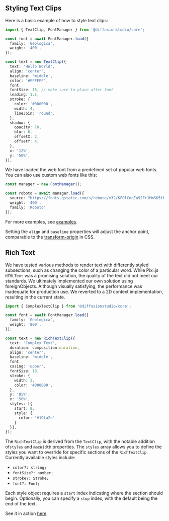 ## Styling Text Clips

Here is a basic example of how to style text clips:

```typescript
import { TextClip, FontManager } from '@diffusionstudio/core';

const font = await FontManager.load({ 
  family: 'Geologica', 
  weight: '400',
});

const text = new TextClip({
  text: 'Hello World',
  align: 'center',
  baseline: 'middle',
  color: '#FFFFFF',
  font,
  fontSize: 16, // make sure to place after font
  leading: 1.1,
  stroke: {
    color: '#000000',
    width: 4,
    lineJoin: 'round',
  },
  shadow: {
    opacity: 70,
    blur: 6,
    offsetX: 2,
    offsetY: 4,
  },
  x: '12%',
  y: '50%',
});
```

We have loaded the web font from a predefined set of popular web fonts. You can also use custom web fonts like this:

```typescript
const manager = new FontManager();

const roboto = await manager.load({
  source: "https://fonts.gstatic.com/s/roboto/v32/KFOlCnqEu92Fr1MmSU5fBBc4AMP6lQ.woff2",
  weight: '400',
  family: 'Roboto'
});
```

For more examples, see [examples](https://github.com/diffusionstudio/examples/blob/f8bde98c53320b8bcd78a541244fc95ff2b40cbd/showcase/src/compositions/font.ts).

Setting the `align` and `baseline` properties will adjust the anchor point, comparable to the [transform-origin](https://developer.mozilla.org/en-US/docs/Web/CSS/transform-origin) in CSS.

## Rich Text

We have tested various methods to render text with differently styled subsections, such as changing the color of a particular word. While Pixi.js `HTMLText` was a promising solution, the quality of the text did not meet our standards. We ultimately implemented our own solution using foreignObjects. Although visually satisfying, the performance was inadequate for production use. We reverted to a 2D context implementation, resulting in the current state.

```typescript
import { ComplexTextClip } from '@diffusionstudio/core';

const font = await FontManager.load({ 
  family: 'Geologica', 
  weight: '800',
});

const text = new RichTextClip({
  text: 'Complex Text',
  duration: composition.duration,
  align: 'center',
  baseline: 'middle',
  font,
  casing: 'upper',
  fontSize: 18,
  stroke: {
    width: 3,
    color: '#000000',
  },
  y: '85%',
  x: '50%',
  styles: [{
    start: 8,
    style: {
      color: '#19fa2c'
    }
  }],
});
```

The `RichTextClip` is derived from the `TextClip`, with the notable addition of`styles` and `maxWidth` properties. The `styles` array allows you to define the styles you want to override for specific sections of the `RichTextClip`. Currently available styles include:
* `color?: string;`
* `fontSize?: number;`
* `stroke?: Stroke;`
* `font?: Font;`

Each style object requires a `start` index indicating where the section should begin. Optionally, you can specify a `stop` index, with the default being the end of the text.

See it in action [here](https://github.com/diffusionstudio/examples/blob/f8bde98c53320b8bcd78a541244fc95ff2b40cbd/showcase/src/compositions/custom-captions.ts).
